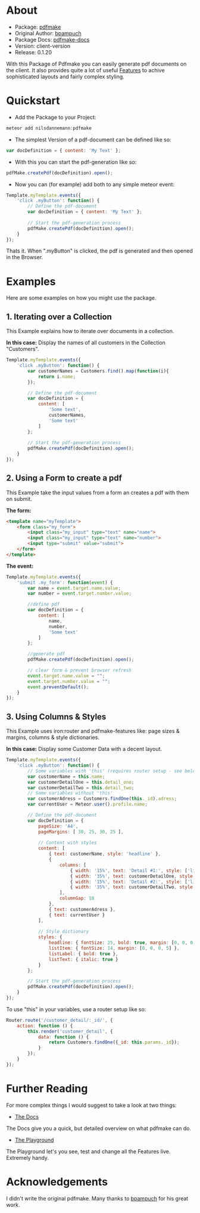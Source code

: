 # About
* Package: [pdfmake](http://pdfmake.org/#/)
* Original Author: [bpampuch](https://github.com/bpampuch)
* Package Docs: [pdfmake-docs](http://pdfmake.org/#/gettingstarted)
*  Version: client-version
* Release: 0.1.20

With this Package of Pdfmake you can easily generate pdf documents on the client. It also provides quite a lot of useful [Features](http://pdfmake.org/#/features) to achive sophisticated layouts and fairly complex styling.

# Quickstart
* Add the Package to your Project: 
```javascript
meteor add nilsdannemann:pdfmake
```
* The simplest Version of a pdf-document can be defined like so:
```javascript
var docDefinition = { content: 'My Text' };
```
* With this you can start the pdf-generation like so:
```javascript
pdfMake.createPdf(docDefinition).open();
```
* Now you can (for example) add both to any simple meteor event:
```javascript
Template.myTemplate.events({
	'click .myButton': function() {
		// Define the pdf-document
		var docDefinition = { content: 'My Text' };
		
		// Start the pdf-generation process
		pdfMake.createPdf(docDefinition).open();
	}
});
```
Thats it. When ".myButton" is clicked, the pdf is generated and then opened in the Browser.

# Examples
Here are some examples on how you might use the package.

## 1. Iterating over a Collection
This Example explains how to iterate over documents in a collection. 

**In this case:** Display the names of all customers in the Collection "Customers".
```javascript
Template.myTemplate.events({
	'click .myButton': function() {
		var customerNames = Customers.find().map(function(i){
			return i.name;
		});

		// Define the pdf-document
		var docDefinition = { 
			content: [
				'Some text',		
				customerNames,
				'Some text'
			]
		};
		
		// Start the pdf-generation process
		pdfMake.createPdf(docDefinition).open();
	}
});
```


## 2. Using a Form to create a pdf
This Example take the input values from a form an creates a pdf with them on submit.

**The form:**
```html
<template name="myTemplate">
	<form class="my_form">
		<input class="my_input" type="text" name="name">
		<input class="my_input" type="text" name="number">
		<input type="submit" value="submit">
	</form>
</template>
```
**The event:**
```javascript
Template.myTemplate.events({
	'submit .my_form': function(event) {
		var name = event.target.name.value;
		var number = event.target.number.value;

		//define pdf
		var docDefinition = {
			content: [
				name,
				number,
				'Some text'
			]
		};

		//generate pdf
		pdfMake.createPdf(docDefinition).open();

		// clear form & prevent browser refresh
		event.target.name.value = "";
		event.target.number.value = "";
		event.preventDefault();
	}
});
```


## 3. Using Columns & Styles
This Example uses iron:router and pdfmake-features like: page sizes & margins, columns & style dictionaries.

**In this case:** Display some Customer Data with a decent layout.
```javascript
Template.myTemplate.events({
	'click .myButton': function() {
		// Some variables with 'this' (requires router setup - see below)
		var customerName = this.name;
		var customerDetailOne = this.detail_one;
		var customerDetailTwo = this.detail_two;
		// Some variables without 'this'
		var customerAdress = Customers.findOne(this._id).adress;
		var currentUser = Meteor.user().profile.name;

		// Define the pdf-document
		var docDefinition = { 
			pageSize: 'A4',
			pageMargins: [ 30, 25, 30, 25 ],
			
			// Content with styles
			content: [
				{ text: customerName, style: 'headline' },
				{
					columns: [
						{ width: '15%', text: 'Detail #1:', style: ['listItem', 'listLabel'] },
						{ width: '35%', text: customerDetailOne, style: ['listItem', 'listText'] },
						{ width: '15%', text: 'Detail #2:', style: ['listItem', 'listLabel'] },
						{ width: '35%', text: customerDetailTwo, style: ['listItem', 'listText'] }
					],
					columnGap: 10
				},
				{ text: customerAdress },
				{ text: currentUser }
			],
			
			// Style dictionary
			styles: {
				headline: { fontSize: 25, bold: true, margin: [0, 0, 0, 25] },
				listItem: { fontSize: 14, margin: [0, 0, 0, 5] },
				listLabel: { bold: true },
				listText: { italic: true }
			}
		};

		// Start the pdf-generation process
		pdfMake.createPdf(docDefinition).open();
	}
});
```
To use "this" in your variables, use a router setup like so:
```javascript
Router.route('/customer_detail/:_id/', {
	action: function () {
		this.render('customer_detail', {
			data: function () {
				return Customers.findOne({_id: this.params._id});
			}
		});
	}
});
```

# Further Reading
For more complex things I would suggest to take a look at two things:

* [The Docs](http://pdfmake.org/index.html#/gettingstarted)

The Docs give you a quick, but detailed overview on what pdfmake can do.

* [The Playground](http://pdfmake.org/playground.html)

The Playground let's you see, test and change all the Features live. Extremely handy.

# Acknowledgements
I didn't write the original pdfmake. Many thanks to [bpampuch](https://github.com/bpampuch) for his great work.
